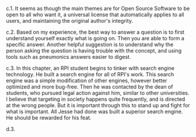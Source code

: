 c.1. It seems as though the main themes are for Open Source Software to be open to all who want it, a universal license that automatically applies to all users, and maintaining the original author's integrity.

c.2. Based on my experience, the best way to answer a question is to first understand yourself exactly what is going on. Then you are able to form a specific answer. Another helpful suggestion is to understand why the person asking the question is having trouble with the concept, and using tools such as pneumonics answers easier to digest.

c.3. In this chapter, an RPI student begins to tinker with search engine technology. He built a search engine for all of RPI's work. This search engine was a simple modification of other engines, however better optimized and more bug-free. Then he was contacted by the dean of students, who pursued legal action against him, similar to other universities. I believe that targeting in society happens quite frequently, and is directed at the wrong people. But it is important through this to stand up and fight for what is important. All Jesse had done was built a superior search engine. He should be rewarded for his feat.

d.3. 
